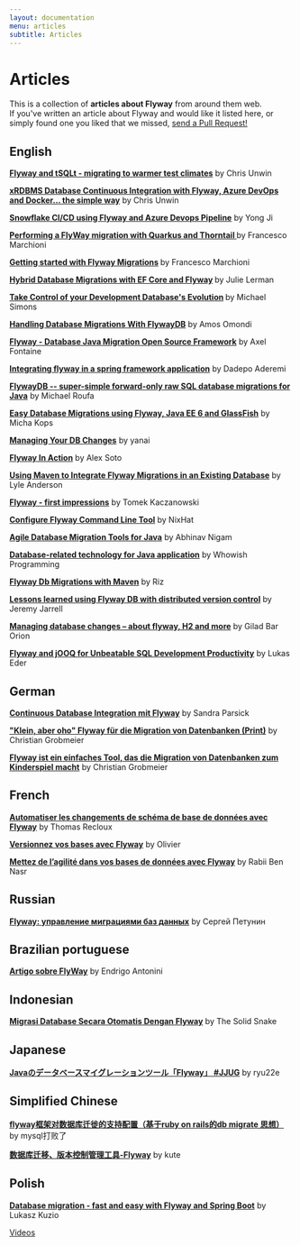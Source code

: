 ```yaml
---
layout: documentation
menu: articles
subtitle: Articles
---
```

# Articles

<p>This is a collection of <strong>articles about Flyway</strong> from around them web. <br/> If you've written an article about Flyway and would like it listed here, or simply found one you liked that we missed, <a href="https://github.com/flyway/flywaydb.org">send a Pull Request!</a></p>

<h2>English</h2>

<p><strong><a href="https://chrisunwin.home.blog/2020/07/20/flyway-and-tsqlt-migrating-to-warmer-test-climates/">
Flyway and tSQLt - migrating to warmer test climates</a></strong> by Chris Unwin</p>

<p><strong><a href="https://chrisunwin.home.blog/2020/07/07/xrdbms-database-continuous-integration-with-flyway-azure-devops-and-docker-the-simple-way/">
xRDBMS Database Continuous Integration with Flyway, Azure DevOps and Docker… the simple way</a></strong> by Chris Unwin</p>

<p><strong><a href="https://community.snowflake.com/s/article/Snowflake-CI-CD-using-Flyway-and-Azure-DevOps-Pipeline-Part-1">
Snowflake CI/CD using Flyway and Azure Devops Pipeline</a></strong> by Yong Ji</p>

<p><strong><a href="http://www.mastertheboss.com/other/flyway/performing-a-flyway-migration-with-quarkus-and-thorntail">Performing a FlyWay migration with Quarkus and Thorntail </a>
</strong> by Francesco Marchioni<br/></p>

<p><strong><a href="http://www.mastertheboss.com/other/flyway/getting-started-with-flyway">Getting started with Flyway Migrations</a>
</strong> by Francesco Marchioni<br/></p>

<p><strong><a href="https://msdn.microsoft.com/magazine/mt833522">Hybrid Database Migrations with EF Core and Flyway</a>
</strong> by Julie Lerman<br/></p>

<p><strong><a href="https://info.michael-simons.eu/2016/10/31/take-control-of-your-development-databases-evolution/">
    Take Control of your Development Database's Evolution</a>
</strong> by Michael Simons<br/></p>

<p><strong><a href="https://hashnode.com/post/handling-database-migrations-with-flywaydb-cjsw00smm006r9ts2nsziq1xk">Handling 
Database Migrations With FlywayDB</a></strong> by Amos Omondi<br/></p>

<p><strong><a href="http://www.methodsandtools.com/tools/flyway.php">Flyway - Database Java Migration Open Source
    Framework</a></strong> by Axel Fontaine<br/></p>

<p><strong><a href="http://blog.trifork.com/2014/12/09/integrating-flywaydb-in-a-spring-framework-application/">Integrating flyway 
    in a spring framework application</a></strong> by Dadepo Aderemi</p>

<p><strong><a href="http://www.roufa.com/articles/flywaydb-super-simple-migrations/">FlywayDB
    -- super-simple forward-only raw SQL database migrations for Java</a></strong> by Michael Roufa</p>

<p><strong><a href="http://www.hascode.com/2013/04/easy-database-migrations-using-flyway-java-ee-6-and-glassfish/">Easy
    Database Migrations using Flyway, Java EE 6 and GlassFish</a></strong> by Micha Kops<br/></p>

<p><strong><a href="http://www.tikalk.com/managing-your-db-changes">Managing Your DB
    Changes</a></strong> by yanai<br/></p>

<p><strong><a href="http://alexsotob.blogspot.com/2011/12/far-away-long-ago-glowing-dim-as-ember.html"
        >Flyway In Action</a></strong> by Alex Soto<br/></p>

<p><strong><a href="http://lwandersonmusings.blogspot.de/2012/06/using-maven-to-integrate.html">Using
    Maven to Integrate Flyway Migrations in an Existing Database</a></strong> by Lyle Anderson<br/></p>

<p><strong><a href="http://kaczanowscy.pl/tomek/2012-05/flyway-first-impressions">Flyway - first
    impressions</a></strong> by Tomek Kaczanowski<br/></p>

<p><strong><a href="http://www.nixhat.com/2011/06/configure-google-flyway-command-line-tool/">Configure
    Flyway Command Line Tool</a></strong> by NixHat<br/></p>

<p><strong><a href="http://talenticaservices.blogspot.de/2012/01/agile-database-migration-tools-for-java.html"
        >Agile Database Migration Tools for Java</a></strong> by Abhinav Nigam<br/></p>

<p><strong><a href="http://whowish-programming.blogspot.de/2011/09/database-related-technology-for-java.html"
        >Database-related technology for Java application</a></strong> by Whowish
    Programming<br/></p>

<p><strong><a href="http://rizvnn.blogspot.de/2012/10/flyway-db-migrations-with-maven.html"
        >Flyway Db Migrations with Maven</a></strong> by Riz<br/></p>

<p><strong><a href="http://www.jeremyjarrell.com/?p=24"
        >Lessons learned using Flyway DB with distributed version control</a></strong> by Jeremy Jarrell<br/></p>

<p><strong><a href="http://www.ravellosystems.com/blog/managing-database-changes-about-flyway-h2-and-more/"
        >Managing database changes – about flyway, H2 and more</a></strong> by Gilad Bar Orion<br/></p>

<p><strong><a href="http://blog.jooq.org/2014/06/25/flyway-and-jooq-for-unbeatable-sql-development-productivity/"
        >Flyway and jOOQ for Unbeatable SQL Development Productivity</a></strong> by Lukas Eder<br/></p>

<h2>German</h2>

<p><strong><a href="https://www.sandra-parsick.de/publication/cdbi-flyway/">Continuous Database Integration mit Flyway</a></strong>
by Sandra Parsick<br/></p>

<p><strong><a
        href="http://it-republik.de/jaxenter/java-magazin-ausgaben/Cool-Tools-000518.html"
        >"Klein, aber oho" Flyway für die Migration von Datenbanken (Print)</a></strong> by Christian Grobmeier<br/>
</p>

<p><strong><a
        href="http://it-republik.de/jaxenter/artikel/Flyway-ist-ein-einfaches-Tool-das-die-Migration-von-Datenbanken-zum-Kinderspiel-macht-5422.html"
        >Flyway ist ein einfaches Tool, das die Migration von Datenbanken zum Kinderspiel macht</a></strong> by
    Christian Grobmeier<br/></p>

<h2>French</h2>

<p><strong><a
        href="http://blog.tartachuc.org/2011/07/05/automatiser-les-changements-de-schema-de-base-de-donnees-avec-flyway/"
        >Automatiser les changements de schéma de base de données avec Flyway</a></strong> by Thomas
    Recloux<br/></p>

<p><strong><a href="http://post-it.alinto.com/78/versionnez-vos-bases-avec-flyway/"
        >Versionnez vos bases avec Flyway</a></strong> by Olivier<br/></p>

<p><strong><a href="http://blog.soat.fr/2013/04/mettez-de-lagilite-dans-vos-bases-de-donnees-avec-flyway/"
        >Mettez de l’agilité dans vos bases de données avec Flyway</a></strong> by Rabii Ben Nasr<br/></p>

<h2>Russian</h2>

<p><strong><a href="http://habrahabr.ru/post/141354/">Flyway: управление миграциями баз
    данных</a></strong> by Сергей Петунин<br/></p>

<h2>Brazilian portuguese</h2>

<p><strong><a href="http://blog.endrigoantonini.com.br/2014/06/17/artigo-sobre-flyway/">Artigo sobre FlyWay</a></strong> by Endrigo Antonini</p>

<h2>Indonesian</h2>

<p><strong><a href="http://thesolidsnake.wordpress.com/2012/11/17/migrasi-database-secara-otomatis-dengan-flyway/">Migrasi
    Database Secara Otomatis Dengan Flyway</a></strong> by The Solid Snake<br/></p>

<h2>Japanese</h2>

<p><strong><a href="http://blog.livedoor.jp/ryu22e/archives/65722084.html">Javaのデータベースマイグレーションツール「Flyway」 #JJUG</a></strong>
    by ryu22e</p>

<h2>Simplified Chinese</h2>

<p><strong><a href="http://blog.csdn.net/sd4000784/article/details/8516597">flyway框架对数据库迁徙的支持配置（基于ruby on rails的db
    migrate 思想）</a></strong> by mysql打败了</p>
    
<p><strong><a href="http://bailong139.blog.163.com/blog/static/207238100201411211280113/">数据库迁移、版本控制管理工具-Flyway</a></strong> by kute</p>

<h2>Polish</h2>

<p><strong><a href="https://www.lukaszkuzio.pl/2017/04/database-migration-fast-and-easy-with-flyway-and-spring-boot/">
    Database migration - fast and easy with Flyway and Spring Boot</a></strong> by Lukasz Kuzio</p>

<p class="next-steps">
    <a class="btn btn-primary" href="/documentation/videos">Videos <i class="fa fa-arrow-right"></i></a>
</p>
